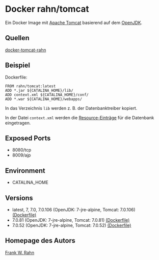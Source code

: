 # Docker rahn/tomcat
Ein Docker Image mit [Apache Tomcat](https://tomcat.apache.org/) basierend auf dem [OpenJDK](https://hub.docker.com/_/openjdk).

## Quellen
[docker-tomcat-rahn](https://github.com/frank-rahn/docker-tomcat-rahn)

## Beispiel
Dockerfile:

    FROM rahn/tomcat:latest
    ADD *.jar ${CATALINA_HOME}/lib/
    ADD context.xml ${CATALINA_HOME}/conf/
    ADD *.war ${CATALINA_HOME}/webapps/

In das Verzeichnis `lib` werden z. B. der Datenbanktreiber kopiert.

In der Datei `context.xml` werden die [Resource-Einträge](https://tomcat.apache.org/tomcat-7.0-doc/config/context.html) für die Datenbank eingetragen.

## Exposed Ports
* 8080/tcp
* 8009/ajp

## Environment
* CATALINA_HOME

## Versions
* latest, 7, 7.0, 7.0.106 (OpenJDK: 7-jre-alpine, Tomcat: 7.0.106) [(Dockerfile)](https://github.com/frank-rahn/docker-tomcat-rahn/blob/main/7.0.106/Dockerfile)
* 7.0.81 (OpenJDK: 7-jre-alpine, Tomcat: 7.0.81) [(Dockerfile)](https://github.com/frank-rahn/docker-tomcat-rahn/blob/main/7.0.81/Dockerfile)
* 7.0.52 (OpenJDK: 7-jre-alpine, Tomcat: 7.0.52) [(Dockerfile)](https://github.com/frank-rahn/docker-tomcat-rahn/blob/main/7.0.52/Dockerfile)

## Homepage des Autors
[Frank W. Rahn](https://www.frank-rahn.de/)